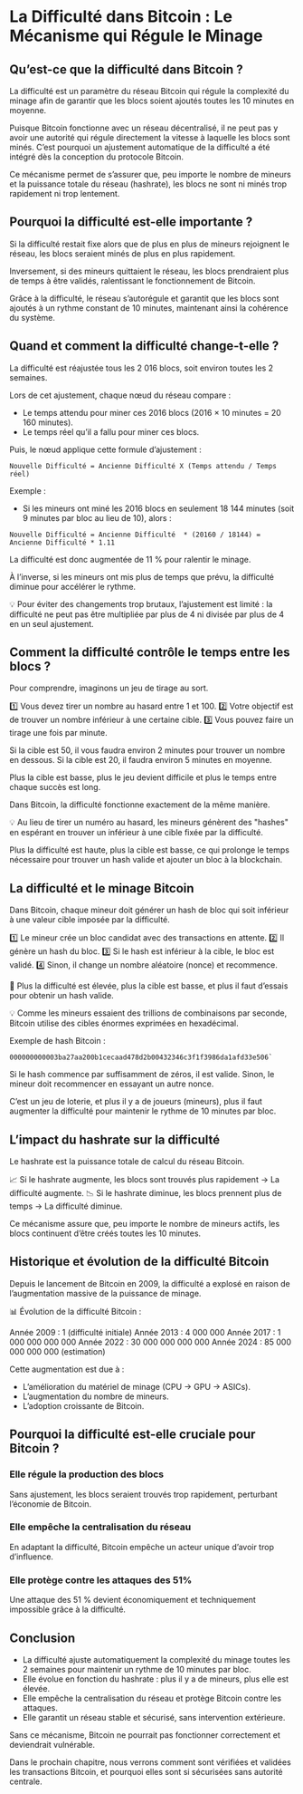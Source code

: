 # La Difficulté dans Bitcoin : Le Mécanisme qui Régule le Minage

## Qu’est-ce que la difficulté dans Bitcoin ?

La difficulté est un paramètre du réseau Bitcoin qui régule la complexité du minage afin de garantir que les blocs soient ajoutés toutes les 10 minutes en moyenne.

Puisque Bitcoin fonctionne avec un réseau décentralisé, il ne peut pas y avoir une autorité qui régule directement la vitesse à laquelle les blocs sont minés. C’est pourquoi un ajustement automatique de la difficulté a été intégré dès la conception du protocole Bitcoin.

Ce mécanisme permet de s’assurer que, peu importe le nombre de mineurs et la puissance totale du réseau (hashrate), les blocs ne sont ni minés trop rapidement ni trop lentement.

## Pourquoi la difficulté est-elle importante ?

Si la difficulté restait fixe alors que de plus en plus de mineurs rejoignent le réseau, les blocs seraient minés de plus en plus rapidement.

Inversement, si des mineurs quittaient le réseau, les blocs prendraient plus de temps à être validés, ralentissant le fonctionnement de Bitcoin.

Grâce à la difficulté, le réseau s’autorégule et garantit que les blocs sont ajoutés à un rythme constant de 10 minutes, maintenant ainsi la cohérence du système.

## Quand et comment la difficulté change-t-elle ?

La difficulté est réajustée tous les 2 016 blocs, soit environ toutes les 2 semaines.

Lors de cet ajustement, chaque nœud du réseau compare :
- Le temps attendu pour miner ces 2016 blocs (2016 × 10 minutes = 20 160 minutes).
- Le temps réel qu’il a fallu pour miner ces blocs.

Puis, le nœud applique cette formule d’ajustement :

```
Nouvelle Difficulté = Ancienne Difficulté X (Temps attendu / Temps réel)
```

Exemple :

- Si les mineurs ont miné les 2016 blocs en seulement 18 144 minutes (soit 9 minutes par bloc au lieu de 10), alors :

```
Nouvelle Difficulté = Ancienne Difficulté  * (20160 / 18144) = Ancienne Difficulté * 1.11
```

La difficulté est donc augmentée de 11 % pour ralentir le minage.

À l’inverse, si les mineurs ont mis plus de temps que prévu, la difficulté diminue pour accélérer le rythme.

💡 Pour éviter des changements trop brutaux, l’ajustement est limité : la difficulté ne peut pas être multipliée par plus de 4 ni divisée par plus de 4 en un seul ajustement.

## Comment la difficulté contrôle le temps entre les blocs ?

Pour comprendre, imaginons un jeu de tirage au sort.

1️⃣ Vous devez tirer un nombre au hasard entre 1 et 100.
2️⃣ Votre objectif est de trouver un nombre inférieur à une certaine cible.
3️⃣ Vous pouvez faire un tirage une fois par minute.

Si la cible est 50, il vous faudra environ 2 minutes pour trouver un nombre en dessous.
Si la cible est 20, il faudra environ 5 minutes en moyenne.

Plus la cible est basse, plus le jeu devient difficile et plus le temps entre chaque succès est long.

Dans Bitcoin, la difficulté fonctionne exactement de la même manière.

💡 Au lieu de tirer un numéro au hasard, les mineurs génèrent des "hashes" en espérant en trouver un inférieur à une cible fixée par la difficulté.

Plus la difficulté est haute, plus la cible est basse, ce qui prolonge le temps nécessaire pour trouver un hash valide et ajouter un bloc à la blockchain.

## La difficulté et le minage Bitcoin

Dans Bitcoin, chaque mineur doit générer un hash de bloc qui soit inférieur à une valeur cible imposée par la difficulté.

1️⃣ Le mineur crée un bloc candidat avec des transactions en attente.
2️⃣ Il génère un hash du bloc.
3️⃣ Si le hash est inférieur à la cible, le bloc est validé.
4️⃣ Sinon, il change un nombre aléatoire (nonce) et recommence.

🔹 Plus la difficulté est élevée, plus la cible est basse, et plus il faut d’essais pour obtenir un hash valide.

💡 Comme les mineurs essaient des trillions de combinaisons par seconde, Bitcoin utilise des cibles énormes exprimées en hexadécimal.

Exemple de hash Bitcoin :

```
000000000003ba27aa200b1cecaad478d2b00432346c3f1f3986da1afd33e506`
```

Si le hash commence par suffisamment de zéros, il est valide. Sinon, le mineur doit recommencer en essayant un autre nonce.

C’est un jeu de loterie, et plus il y a de joueurs (mineurs), plus il faut augmenter la difficulté pour maintenir le rythme de 10 minutes par bloc.

## L’impact du hashrate sur la difficulté

Le hashrate est la puissance totale de calcul du réseau Bitcoin.

📈 Si le hashrate augmente, les blocs sont trouvés plus rapidement → La difficulté augmente.
📉 Si le hashrate diminue, les blocs prennent plus de temps → La difficulté diminue.

Ce mécanisme assure que, peu importe le nombre de mineurs actifs, les blocs continuent d’être créés toutes les 10 minutes.

## Historique et évolution de la difficulté Bitcoin
Depuis le lancement de Bitcoin en 2009, la difficulté a explosé en raison de l’augmentation massive de la puissance de minage.

📊 Évolution de la difficulté Bitcoin :

Année 2009 :	1 (difficulté initiale)
Année 2013 :	4 000 000
Année 2017 :	1 000 000 000 000
Année 2022 :	30 000 000 000 000
Année 2024 :	85 000 000 000 000 (estimation)

Cette augmentation est due à :
- L’amélioration du matériel de minage (CPU → GPU → ASICs).
- L’augmentation du nombre de mineurs.
- L’adoption croissante de Bitcoin.

## Pourquoi la difficulté est-elle cruciale pour Bitcoin ?

### Elle régule la production des blocs
Sans ajustement, les blocs seraient trouvés trop rapidement, perturbant l’économie de Bitcoin.

### Elle empêche la centralisation du réseau
En adaptant la difficulté, Bitcoin empêche un acteur unique d’avoir trop d’influence.

### Elle protège contre les attaques des 51%
Une attaque des 51 % devient économiquement et techniquement impossible grâce à la difficulté.

## Conclusion

- La difficulté ajuste automatiquement la complexité du minage toutes les 2 semaines pour maintenir un rythme de 10 minutes par bloc.
- Elle évolue en fonction du hashrate : plus il y a de mineurs, plus elle est élevée.
- Elle empêche la centralisation du réseau et protège Bitcoin contre les attaques.
- Elle garantit un réseau stable et sécurisé, sans intervention extérieure.

Sans ce mécanisme, Bitcoin ne pourrait pas fonctionner correctement et deviendrait vulnérable.

Dans le prochain chapitre, nous verrons comment sont vérifiées et validées les transactions Bitcoin, et pourquoi elles sont si sécurisées sans autorité centrale.